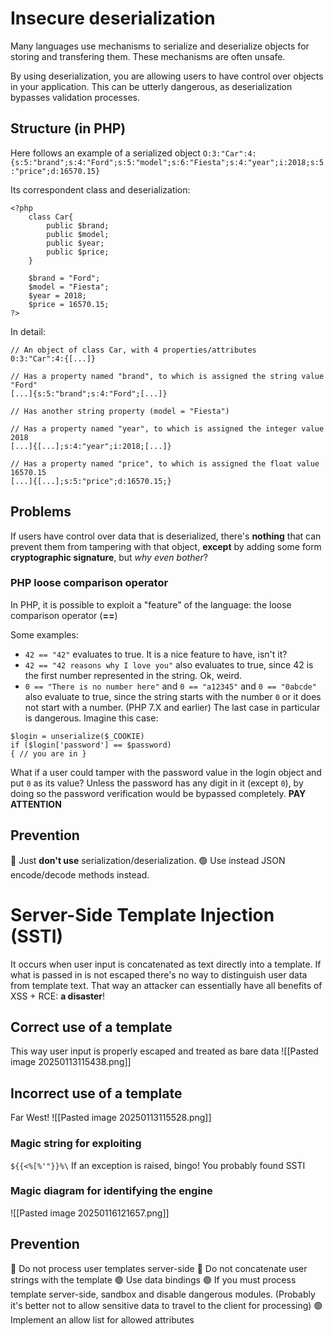 # Insecure deserialization
Many languages use mechanisms to serialize and deserialize objects for storing and transfering them. These mechanisms are often unsafe.

By using deserialization, you are allowing users to have control over objects in your application. This can be utterly dangerous, as deserialization bypasses validation processes.

## Structure (in PHP)
Here follows an example of a serialized object
`O:3:"Car":4:{s:5:"brand";s:4:"Ford";s:5:"model";s:6:"Fiesta";s:4:"year";i:2018;s:5:"price";d:16570.15}`

Its correspondent class and deserialization:
```
<?php
	class Car{
		public $brand;
		public $model;
		public $year;
		public $price;
	}

	$brand = "Ford";
	$model = "Fiesta";
	$year = 2018;
	$price = 16570.15;
?>
```

In detail:
```
// An object of class Car, with 4 properties/attributes
0:3:"Car":4:{[...]}  

// Has a property named "brand", to which is assigned the string value "Ford"
[...]{s:5:"brand";s:4:"Ford";[...]}

// Has another string property (model = "Fiesta")

// Has a property named "year", to which is assigned the integer value 2018
[...]{[...];s:4:"year";i:2018;[...]}

// Has a property named "price", to which is assigned the float value 16570.15
[...]{[...];s:5:"price";d:16570.15;}
```
## Problems
If users have control over data that is deserialized, there's **nothing** that can prevent them from tampering with that object, **except** by adding some form **cryptographic signature**, but *why even bother*?
### PHP loose comparison operator
In PHP, it is possible to exploit a "feature" of the language: the loose comparison operator (**\==**)

Some examples:
- `42 == "42"` evaluates to true. It is a nice feature to have, isn't it?
- `42 == "42 reasons why I love you"` also evaluates to true, since 42 is the first number represented in the string. Ok, weird.
- `0 == "There is no number here"` and `0 == "a12345"` and `0 == "0abcde"` also evaluate to true, since the string starts with the number `0` or it does not start with a number. (PHP 7.X and earlier)
The last case in particular is dangerous. Imagine this case:
```
$login = unserialize($_COOKIE)
if ($login['password'] == $password)
{ // you are in }
```

What if a user could tamper with the password value in the login object and put `0` as its value?
Unless the password has any digit in it (except `0`), by doing so the password verification would be bypassed completely. **PAY ATTENTION**
## Prevention
🔴 Just **don't use** serialization/deserialization.
🟢 Use instead JSON encode/decode methods instead.
# Server-Side Template Injection (SSTI)
It occurs when user input is concatenated as text directly into a template.
If what is passed in is not escaped there's no way to distinguish user data from template text. That way an attacker can essentially have all benefits of XSS + RCE: **a disaster**!

## Correct use of a template
This way user input is properly escaped and treated as bare data
![[Pasted image 20250113115438.png]]
## Incorrect use of a template
Far West!
![[Pasted image 20250113115528.png]]

### Magic string for exploiting
`${{<%[%'"}}%\`
If an exception is raised, bingo! You probably found SSTI
### Magic diagram for identifying the engine
![[Pasted image 20250116121657.png]]
## Prevention
🔴 Do not process user templates server-side
🔴 Do not concatenate user strings with the template
🟢 Use data bindings
🟢 If you must process template server-side, sandbox and disable dangerous modules. (Probably it's better not to allow sensitive data to travel to the client for processing)
🟢 Implement an allow list for allowed attributes

